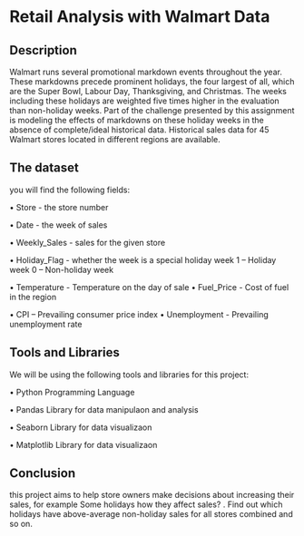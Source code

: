 # Retail Analysis with Walmart Data

## Description 
Walmart runs several promotional markdown events throughout the year. These markdowns precede prominent holidays, the four largest of all, which are the Super Bowl, Labour Day, Thanksgiving, and Christmas. The weeks including these holidays are weighted five times higher in the evaluation than non-holiday weeks. Part of the challenge presented by this assignment is modeling the effects of markdowns on these holiday weeks in the absence of complete/ideal historical data. Historical sales data for 45 Walmart stores located in different regions are available.

## The dataset

you will find the following fields: 

• Store - the store number 

• Date - the week of sales 

• Weekly_Sales - sales for the given store

• Holiday_Flag - whether the week is a special holiday week 1 – Holiday week 0 – Non-holiday week 

• Temperature - Temperature on the day of sale • Fuel_Price - Cost of fuel in the region 

• CPI – Prevailing consumer price index • Unemployment - Prevailing unemployment rate

## Tools and Libraries

We will be using the following tools and libraries for this project:

• Python Programming Language

• Pandas Library for data manipulaon and analysis

• Seaborn Library for data visualizaon

• Matplotlib Library for data visualizaon

## Conclusion

 this project aims to help store owners make decisions about increasing their sales, for example
Some holidays how they affect sales? . Find out which holidays have above-average non-holiday sales for all stores combined and so on.
